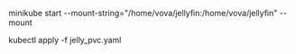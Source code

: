 minikube start --mount-string="/home/vova/jellyfin:/home/vova/jellyfin" --mount

kubectl apply -f jelly_pvc.yaml

